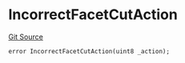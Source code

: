 # IncorrectFacetCutAction
[Git Source](https://github.com/thrackle-io/rules-protocol/blob/2955538441cd4ad2d51a27d7c28af7eec4cd8814/src/economic/ruleProcessor/RuleProcessorDiamondLib.sol)


```solidity
error IncorrectFacetCutAction(uint8 _action);
```

